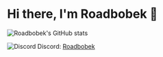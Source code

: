 # **Hi there, I'm Roadbobek 👋**

![Roadbobek's GitHub stats](https://github-readme-stats.vercel.app/api?username=roadbobek&show_icons=true&theme=transparent)

![Discord](https://cdn.jsdelivr.net/gh/simple-icons/simple-icons/icons/discord.svg) Discord: [Roadbobek](https://discord.com/app)
